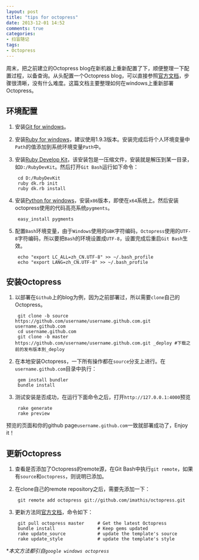 ```yaml
---
layout: post
title: "tips for octopress"
date: 2013-12-01 14:52
comments: true
categories: 
- 扫盲随记
tags:
- Octopress
---
```

周末，把之前建立的Octopress blog在新机器上重新配置了下，顺便整理一下配置过程，以备查询。从头配置一个Octopress blog，可以直接参照[官方文档](http://octopress.org/docs/setup/)，步骤很清晰，没有什么难度。这篇文档主要整理如何在windows上重新部署Octopress。
<!--more-->
环境配置
----------
1. 安装[Git for windows](DefaultConfig.bin)。
2. 安装[Ruby for windows](http://rubyinstaller.org/downloads/)，建议使用1.9.3版本。安装完成后将个人环境变量中`Path`的值添加到系统环境变量`Path`中。
3. 安装[Ruby Develop Kit](http://rubyinstaller.org/downloads/)，该安装包是一压缩文件，安装就是解压到某一目录，如`D:/RubyDevKit`。然后打开`Git Bash`运行如下命令：

		cd D:/RubyDevKit
		ruby dk.rb init
		ruby dk.rb install

4. 安装[Python for windows](http://www.activestate.com/activepython/downloads)，安装`x86`版本，即使在`x64`系统上。然后安装octopress使用的代码高亮系统`pygments`。

		easy_install pygments

5. 配置`Bash`环境变量，由于`Windows`使用的`GBK`字符编码，`Octopress`使用的`UTF-8`字符编码，所以要把`Bash`的环境设置成`UTF-8`，设置完成后重启`Git Bash`生效。

		echo "export LC_ALL=zh_CN.UTF-8" >> ~/.bash_profile
		echo "export LANG=zh_CN.UTF-8" >> ~/.bash_profile

安装Octopress
-------------
1. 以部署在`Github`上的blog为例，因为之前部署过，所以需要`clone`自己的Octopress。

		git clone -b source https://github.com/username/username.github.com.git username.github.com
		cd username.github.com 
		git clone -b master https://github.com/username/username.github.com.git _deploy #下载之前的发布版本到_deploy

2. 在本地安装Octopress，一下所有操作都在`source`分支上进行。在`username.github.com`目录中执行：

		gem install bundler
		bundle install

3. 测试安装是否成功，在运行下面命令之后，打开`http://127.0.0.1:4000`预览

		rake generate
		rake preview

预览的页面和你的github page`username.github.com`一致就部署成功了，Enjoy it！

更新Octopress
--------------
1. 查看是否添加了Octopress的remote源，在Git Bash中执行`git remote`，如果有`source`和`octopress`，则说明已添加。
2. 在clone自己的remote repository之后，需要先添加一下：

		git remote add octopress git://github.com/imathis/octopress.git

3. 更新方法同[官方文档](http://octopress.org/docs/updating/)，命令如下：

		git pull octopress master     # Get the latest Octopress
		bundle install                # Keep gems updated
		rake update_source            # update the template's source
		rake update_style             # update the template's style


**本文方法都引自`google windows octopress`*